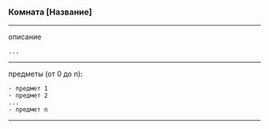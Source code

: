 ### Комната [Название]

--- 

описание 
```
...
```

---

предметы (от 0 до n):
```
- предмет 1
- предмет 2
...
- предмет n
```

---